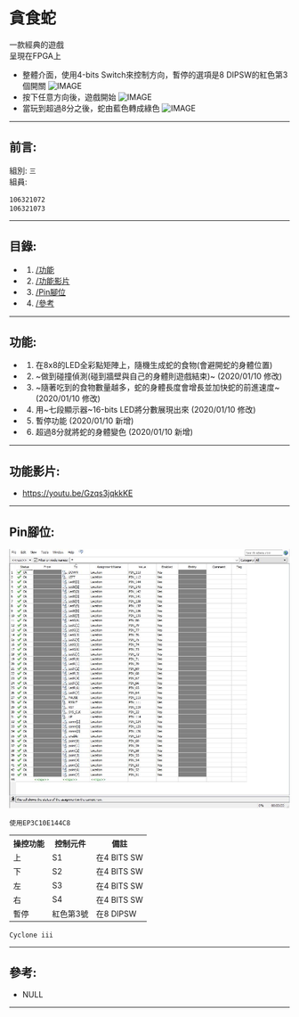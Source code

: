 # 貪食蛇
一款經典的遊戲<br>
呈現在FPGA上<br>
* 整體介面，使用4-bits Switch來控制方向，暫停的選項是8 DIPSW的紅色第3個開關
![IMAGE](https://github.com/vale5230/Snake-Game-in-FPGA/blob/master/IMAG1095.jpg)
* 按下任意方向後，遊戲開始
![IMAGE](https://github.com/vale5230/Snake-Game-in-FPGA/blob/master/IMAG1093.jpg)
* 當玩到超過8分之後，蛇由藍色轉成綠色
![IMAGE](https://github.com/vale5230/Snake-Game-in-FPGA/blob/master/IMAG1091.jpg)

- - -

## 前言:
組別: ` 三 `<br>
組員:
```
106321072
106321073
```
- - -

## 目錄:
* 1. [/功能](/README.md#功能)
* 2. [/功能影片](/README.md#功能影片)
* 3. [/Pin腳位](/README.md#Pin腳位)
* 4. [/參考](/README.md#參考)
- - -

## 功能:
* 1. 在8x8的LED全彩點矩陣上，隨機生成蛇的食物(會避開蛇的身體位置)
* 2. ~做到碰撞偵測(碰到牆壁與自己的身體則遊戲結束)~ (2020/01/10 修改)
* 3. ~隨著吃到的食物數量越多，蛇的身體長度會增長並加快蛇的前進速度~ (2020/01/10 修改)
* 4. 用~七段顯示器~16-bits LED將分數展現出來 (2020/01/10 修改)
* 5. 暫停功能 (2020/01/10 新增)
* 6. 超過8分就將蛇的身體變色 (2020/01/10 新增)
- - -

## 功能影片:
* https://youtu.be/Gzqs3jqkkKE
- - -

## Pin腳位:
![IMAGE](https://github.com/vale5230/Snake-Game-in-FPGA/blob/master/PIN.JPG)

`使用EP3C10E144C8`
<table>
  <tr>
    <th>操控功能</th>
    <th>控制元件</th>
    <th>備註</th>
  </tr>
  <tr>
    <td>上</td>
    <td>S1</td>
    <td>在4 BITS SW</td>
  </tr>
  <tr>
    <td>下</td>
    <td>S2</td>
    <td>在4 BITS SW</td>
  </tr>
  <tr>
    <td>左</td>
    <td>S3</td>
    <td>在4 BITS SW</td>
  </tr>
  <tr>
    <td>右</td>
    <td>S4</td>
    <td>在4 BITS SW</td>
  </tr>
  <tr>
    <td>暫停</td>
    <td>紅色第3號</td>
    <td>在8 DIPSW</td>
  </tr>
</table>

`Cyclone iii`
- - -

## 參考:
* NULL
- - -
